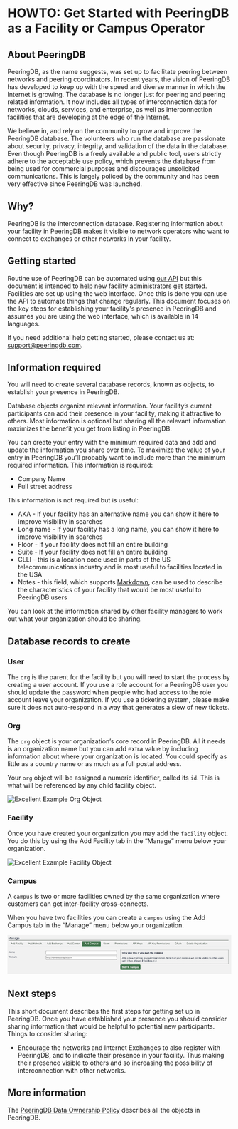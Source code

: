 # HOWTO: Get Started with PeeringDB as a Facility or Campus Operator 

## About PeeringDB
PeeringDB, as the name suggests, was set up to facilitate peering between networks and peering coordinators. In recent years, the vision of PeeringDB has developed to keep up with the speed and diverse manner in which the Internet is growing. The database is no longer just for peering and peering related information. It now includes all types of interconnection data for networks, clouds, services, and enterprise, as well as interconnection facilities that are developing at the edge of the Internet.

We believe in, and rely on the community to grow and improve the PeeringDB database. The volunteers who run the database are passionate about security, privacy, integrity, and validation of the data in the database. Even though PeeringDB is a freely available and public tool, users strictly adhere to the acceptable use policy, which prevents the database from being used for commercial purposes and discourages unsolicited communications. This is largely policed by the community and has been very effective since PeeringDB was launched.

## Why?
PeeringDB is the interconnection database. Registering information about your facility in PeeringDB makes it visible to network operators who want to connect to exchanges or other networks in your facility. 

## Getting started
Routine use of PeeringDB can be automated using [our API](https://www.peeringdb.com/apidocs) but this document is intended to help new facility administrators get started. Facilities are set up using the web interface. Once this is done you can use the API to automate things that change regularly. This document focuses on the key steps for establishing your facility's presence in PeeringDB and assumes you are using the web interface, which is available in 14 languages.

If you need additional help getting started, please contact us at: [support@peeringdb.com](mailto:support@peeringdb.com).

## Information required
You will need to create several database records, known as objects, to establish your presence in PeeringDB. 

Database objects organize relevant information. Your facility’s current participants can add their presence in your facility, making it attractive to others. Most information is optional but sharing all the relevant information maximizes the benefit you get from listing in PeeringDB. 

You can create your entry with the minimum required data and add and update the information you share over time. To maximize the value of your entry in PeeringDB you’ll probably want to include more than the minimum required information. This information is required:

* Company Name
* Full street address

This information is not required but is useful:

* AKA - If your facility has an alternative name you can show it here to improve visibility in searches
* Long name - If your facility has a long name, you can show it here to improve visibility in searches
* Floor - If your facility does not fill an entire building
* Suite - If your facility does not fill an entire building
* CLLI - this is a location code used in parts of the US telecommunications industry and is most useful to facilities located in the USA
* Notes - this field, which supports [Markdown](https://daringfireball.net/projects/markdown/), can be used to describe the characteristics of your facility that would be most useful to PeeringDB users

You can look at the information shared by other facility managers to work out what your organization should be sharing.

## Database records to create
### User
The `org` is the parent for the facility but you will need to start the process by creating a user account. If you use a role account for a PeeringDB user you should update the password when people who had access to the role account leave your organization. If you use a ticketing system, please make sure it does not auto-respond in a way that generates a slew of new tickets.

### Org
The `org` object is your organization’s core record in PeeringDB. All it needs is an organization name but you can add extra value by including information about where your organization is located. You could specify as little as a country name or as much as a full postal address.

Your `org` object will be assigned a numeric identifier, called its `id`. This is what will be referenced by any child facility object.

![Excellent Example Org Object](images/excellent-example-org.png)

### Facility
Once you have created your organization you may add the `facility` object. You do this by using the Add Facility tab in the “Manage” menu below your organization.

![Excellent Example Facility Object](images/excellent-example-fac.png)

### Campus
A `campus` is two or more facilities owned by the same organization where customers can get inter-facility cross-connects.

When you have two facilities you can create a `campus` using the Add Campus tab in the “Manage” menu below your organization.

![Add Campus](images/add_campus.png)

## Next steps
This short document describes the first steps for getting set up in PeeringDB. Once you have established your presence you should consider sharing information that would be helpful to potential new participants. Things to consider sharing:

* Encourage the networks and Internet Exchanges to also register with PeeringDB, and to indicate their presence in your facility. Thus making their presence visible to others and so increasing the possibility of interconnection with other networks. 

## More information
The [PeeringDB Data Ownership Policy](https://docs.peeringdb.com/gov/misc/2020-04-06_PeeringDB_Data_Ownership_Policy_Document_v1.0.pdf) describes all the objects in PeeringDB.
